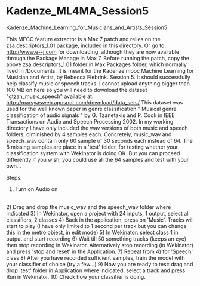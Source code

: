# Kadenze_ML4MA_Session5
Kadenze_Machine_Learning_for_Musicians_and_Artists_Session5


This MFCC feature extractor is a Max 7 patch and relies on the zsa.descriptors_1.01 package, included in this directory.
Or go to: http://www.e--j.com for downloading, although they are now available through the Package Manage in Max 7.
Before running the patch, copy the above zsa.descriptors_1.01 folder in Max Packages folder, which normally lived in /Documents.
It is meant for the Kadenze mooc Machine Learning for Musician and Artist, by Rebecca Fiebrink. Session 5.
It should successfully help classify music or speech tracks.
I cannot upload anything bigger than 100 MB on here so you will need to download the dataset "gtzan_music_speech" available at: http://marsyasweb.appspot.com/download/data_sets/
This dataset was used for the well known paper in genre classification " Musical genre classification of audio signals " by G. Tzanetakis and P. Cook in IEEE Transactions on Audio and Speech Processing 2002.
In my working directory I have only included the wav versions of both music and speech folders, diminished by 4 samples each.
Concretely, music_wav and speech_wav contain only 60 sample of 30 seconds each instead of 64.
The 8 missing samples are place in a 'test' folder, for testing whether your classification system with Wekinator is doing OK. But you can proceed differently if you wish, you could use all the 64 samples and test with your own…

Steps:

1) Turn on Audio on
</br>
2) Drag and drop the music_wav and the speech_wav folder where indicated
3) In Wekinator, open a project with 24 inputs, 1 output, select all classifiers, 2 classes
4) Back in the application, press on 'Music'. Tracks will start to play (I have only limited to 1 second per track but you can change this in the metro object, in edit mode)
5) In Wekinator: select class 1 in output and start recording
6) Wait till 50 something tracks (keeps an eye) then stop recording in Wekinator. Alternatively stop recording (in Wekinator) and press 'stop and reset' in the Application.
7) Repeat from 4) for 'Speech' class
8) After you have recorded sufficient samples, train the model with your classifier of choice (try a few...)
9) Now you are ready to test: drag and drop 'test' folder in Application where indicated, select a track and press Run in Wekinator.
10) Check how your classifier is doing.
